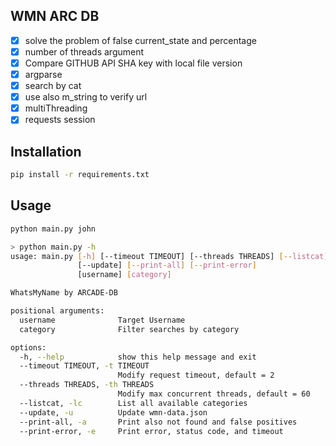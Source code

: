 ## WMN ARC DB

- [x] solve the problem of false current_state and percentage
- [x] number of threads argument
- [x] Compare GITHUB API SHA key with local file version
- [x] argparse
- [x] search by cat
- [x] use also m_string to verify url
- [x] multiThreading
- [x] requests session

## Installation

```bash
pip install -r requirements.txt
```

## Usage

```bash
python main.py john
```

```bash
> python main.py -h
usage: main.py [-h] [--timeout TIMEOUT] [--threads THREADS] [--listcat]
               [--update] [--print-all] [--print-error]
               [username] [category]

WhatsMyName by ARCADE-DB

positional arguments:
  username              Target Username
  category              Filter searches by category

options:
  -h, --help            show this help message and exit
  --timeout TIMEOUT, -t TIMEOUT
                        Modify request timeout, default = 2
  --threads THREADS, -th THREADS
                        Modify max concurrent threads, default = 60
  --listcat, -lc        List all available categories
  --update, -u          Update wmn-data.json
  --print-all, -a       Print also not found and false positives
  --print-error, -e     Print error, status code, and timeout
```
